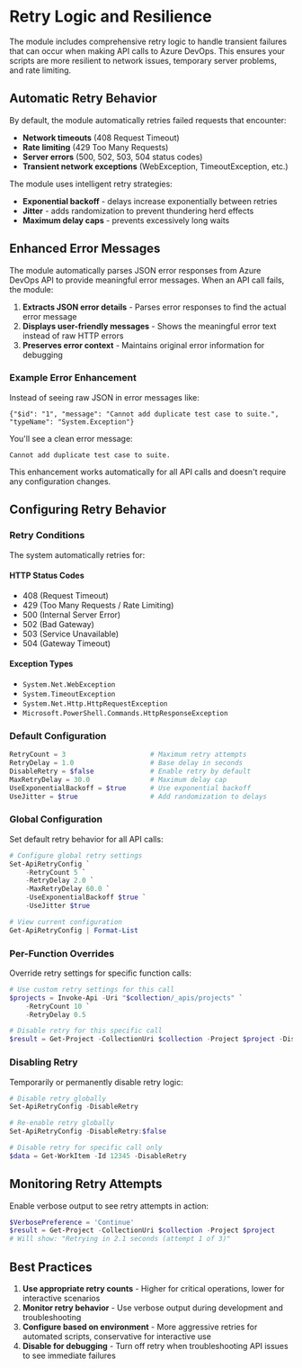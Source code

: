 # Retry Logic and Resilience

The module includes comprehensive retry logic to handle transient failures that can occur when making API calls to Azure DevOps. This ensures your scripts are more resilient to network issues, temporary server problems, and rate limiting.

## Automatic Retry Behavior

By default, the module automatically retries failed requests that encounter:

- **Network timeouts** (408 Request Timeout)
- **Rate limiting** (429 Too Many Requests)
- **Server errors** (500, 502, 503, 504 status codes)
- **Transient network exceptions** (WebException, TimeoutException, etc.)

The module uses intelligent retry strategies:

- **Exponential backoff** - delays increase exponentially between retries
- **Jitter** - adds randomization to prevent thundering herd effects
- **Maximum delay caps** - prevents excessively long waits

## Enhanced Error Messages

The module automatically parses JSON error responses from Azure DevOps API to provide meaningful error messages. When an API call fails, the module:

1. **Extracts JSON error details** - Parses error responses to find the actual error message
2. **Displays user-friendly messages** - Shows the meaningful error text instead of raw HTTP errors
3. **Preserves error context** - Maintains original error information for debugging

### Example Error Enhancement

Instead of seeing raw JSON in error messages like:
```
{"$id": "1", "message": "Cannot add duplicate test case to suite.", "typeName": "System.Exception"}
```

You'll see a clean error message:
```
Cannot add duplicate test case to suite.
```

This enhancement works automatically for all API calls and doesn't require any configuration changes.

## Configuring Retry Behavior

### Retry Conditions

The system automatically retries for:

#### HTTP Status Codes

- 408 (Request Timeout)
- 429 (Too Many Requests / Rate Limiting)
- 500 (Internal Server Error)
- 502 (Bad Gateway)
- 503 (Service Unavailable)
- 504 (Gateway Timeout)

#### Exception Types

- `System.Net.WebException`
- `System.TimeoutException`
- `System.Net.Http.HttpRequestException`
- `Microsoft.PowerShell.Commands.HttpResponseException`

### Default Configuration

```powershell
RetryCount = 3                     # Maximum retry attempts
RetryDelay = 1.0                   # Base delay in seconds
DisableRetry = $false              # Enable retry by default
MaxRetryDelay = 30.0               # Maximum delay cap
UseExponentialBackoff = $true      # Use exponential backoff
UseJitter = $true                  # Add randomization to delays
```

### Global Configuration

Set default retry behavior for all API calls:

```powershell
# Configure global retry settings
Set-ApiRetryConfig `
    -RetryCount 5 `
    -RetryDelay 2.0 `
    -MaxRetryDelay 60.0 `
    -UseExponentialBackoff $true `
    -UseJitter $true

# View current configuration
Get-ApiRetryConfig | Format-List
```

### Per-Function Overrides

Override retry settings for specific function calls:

```powershell
# Use custom retry settings for this call
$projects = Invoke-Api -Uri "$collection/_apis/projects" `
    -RetryCount 10 `
    -RetryDelay 0.5

# Disable retry for this specific call
$result = Get-Project -CollectionUri $collection -Project $project -DisableRetry
```

### Disabling Retry

Temporarily or permanently disable retry logic:

```powershell
# Disable retry globally
Set-ApiRetryConfig -DisableRetry

# Re-enable retry globally
Set-ApiRetryConfig -DisableRetry:$false

# Disable retry for specific call only
$data = Get-WorkItem -Id 12345 -DisableRetry
```

## Monitoring Retry Attempts

Enable verbose output to see retry attempts in action:

```powershell
$VerbosePreference = 'Continue'
$result = Get-Project -CollectionUri $collection -Project $project
# Will show: "Retrying in 2.1 seconds (attempt 1 of 3)"
```

## Best Practices

1. **Use appropriate retry counts** - Higher for critical operations, lower for interactive scenarios
2. **Monitor retry behavior** - Use verbose output during development and troubleshooting
3. **Configure based on environment** - More aggressive retries for automated scripts, conservative for interactive use
4. **Disable for debugging** - Turn off retry when troubleshooting API issues to see immediate failures

